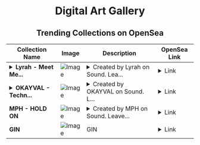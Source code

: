 <div align="center">

# Digital Art Gallery

## Trending Collections on OpenSea

| Collection Name                       | Image                                                                                     | Description                       | OpenSea Link                                                                                          |
|---------------------------------------|-------------------------------------------------------------------------------------------|-----------------------------------|--------------------------------------------------------------------------------------------------------|
| **<details><summary>Lyrah - Meet Me...</summary>Lyrah - Meet Me at the Bottom</details>** | ![Image](https://i.seadn.io/s/raw/files/4f71cb7854682b80c9af59a99a7e1e97.jpg?w=500&auto=format?w=200&auto=format) | <details><summary>Created by Lyrah on Sound. Lea...</summary>Created by Lyrah on Sound. Leave a comment on the song at https://www.sound.xyz/lyrah/meet-me-at-the-bottom</details> | <details><summary>Link</summary>[Lyrah - Meet Me at the Bottom](https://opensea.io/collection/lyrah-meet-me-at-the-bottom)</details> |
| **<details><summary>OKAYVAL - Techn...</summary>OKAYVAL - Techno Sh</details>** | ![Image](https://i.seadn.io/s/raw/files/4e41fd27c1954d1e43b786814e85bbe7.jpg?w=500&auto=format?w=200&auto=format) | <details><summary>Created by OKAYVAL on Sound. L...</summary>Created by OKAYVAL on Sound. Leave a comment on the song at https://www.sound.xyz/okayval/techno-sh</details> | <details><summary>Link</summary>[OKAYVAL - Techno Sh](https://opensea.io/collection/okayval-techno-sh)</details> |
| **MPH - HOLD ON** | ![Image](https://i.seadn.io/s/raw/files/728f72a44e55dfd32bc9a28347782291.jpg?w=500&auto=format?w=200&auto=format) | <details><summary>Created by MPH on Sound. Leave...</summary>Created by MPH on Sound. Leave a comment on the song at https://www.sound.xyz/mph/hold-on</details> | <details><summary>Link</summary>[MPH - HOLD ON](https://opensea.io/collection/mph-hold-on)</details> |
| **GIN** | ![Image](https://i.seadn.io/s/raw/files/520767e541d8fb9e3baca90ac094e5f3.png?w=500&auto=format?w=200&auto=format) | GIN | <details><summary>Link</summary>[GIN](https://opensea.io/collection/gin-19)</details> |

</div>